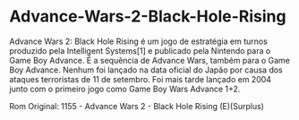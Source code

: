 # Advance-Wars-2-Black-Hole-Rising
Advance Wars 2: Black Hole Rising é um jogo de estratégia em turnos produzido pela Intelligent Systems[1] e publicado pela Nintendo para o Game Boy Advance. É a sequência de Advance Wars, também para o Game Boy Advance. Nenhum foi lançado na data oficial do Japão por causa dos ataques terroristas de 11 de setembro. Foi mais tarde lançado em 2004 junto com o primeiro jogo como Game Boy Wars Advance 1+2.

Rom Original: 1155 - Advance Wars 2 - Black Hole Rising (E)(Surplus)
